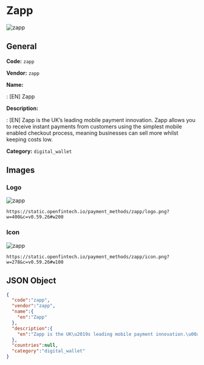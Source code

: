 
# Zapp 
![zapp](https://static.openfintech.io/payment_methods/zapp/logo.png?w=400&c=v0.59.26#w200)  

## General 
**Code:** `zapp` 
 
**Vendor:** `zapp` 
 
**Name:** 
 
:	[EN] Zapp 
 
**Description:** 
 
: [EN] Zapp is the UK’s leading mobile payment innovation. Zapp allows you to receive instant payments from customers using the simplest mobile enabled checkout process, meaning businesses can sell more whilst keeping costs low.  
 
**Category:** `digital_wallet` 
 

## Images 

### Logo 
![zapp](https://static.openfintech.io/payment_methods/zapp/logo.png?w=400&c=v0.59.26#w200)  

```
https://static.openfintech.io/payment_methods/zapp/logo.png?w=400&c=v0.59.26#w200
```  

### Icon 
![zapp](https://static.openfintech.io/payment_methods/zapp/icon.png?w=278&c=v0.59.26#w100)  

```
https://static.openfintech.io/payment_methods/zapp/icon.png?w=278&c=v0.59.26#w100
```  

## JSON Object 

```json
{
  "code":"zapp",
  "vendor":"zapp",
  "name":{
    "en":"Zapp"
  },
  "description":{
    "en":"Zapp is the UK\u2019s leading mobile payment innovation.\u00a0Zapp allows you to receive instant payments from customers using the simplest mobile enabled checkout process, meaning businesses can sell more whilst keeping costs low.\u00a0"
  },
  "countries":null,
  "category":"digital_wallet"
}
```  

